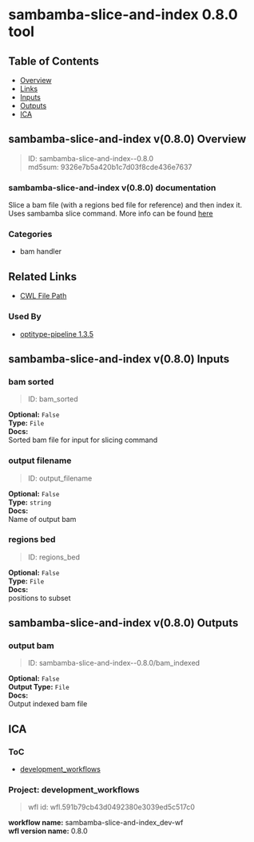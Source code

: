 
sambamba-slice-and-index 0.8.0 tool
===================================

## Table of Contents
  
- [Overview](#sambamba-slice-and-index-v080-overview)  
- [Links](#related-links)  
- [Inputs](#sambamba-slice-and-index-v080-inputs)  
- [Outputs](#sambamba-slice-and-index-v080-outputs)  
- [ICA](#ica)  


## sambamba-slice-and-index v(0.8.0) Overview



  
> ID: sambamba-slice-and-index--0.8.0  
> md5sum: 9326e7b5a420b1c7d03f8cde436e7637

### sambamba-slice-and-index v(0.8.0) documentation
  
Slice a bam file (with a regions bed file for reference) and then index it.
Uses sambamba slice command.
More info can be found [here](https://lomereiter.github.io/sambamba/docs/sambamba-slice.html)

### Categories
  
- bam handler  


## Related Links
  
- [CWL File Path](../../../../../../tools/sambamba-slice-and-index/0.8.0/sambamba-slice-and-index__0.8.0.cwl)  


### Used By
  
- [optitype-pipeline 1.3.5](../../../workflows/optitype-pipeline/1.3.5/optitype-pipeline__1.3.5.md)  

  


## sambamba-slice-and-index v(0.8.0) Inputs

### bam sorted



  
> ID: bam_sorted
  
**Optional:** `False`  
**Type:** `File`  
**Docs:**  
Sorted bam file for input for slicing command


### output filename



  
> ID: output_filename
  
**Optional:** `False`  
**Type:** `string`  
**Docs:**  
Name of output bam


### regions bed



  
> ID: regions_bed
  
**Optional:** `False`  
**Type:** `File`  
**Docs:**  
positions to subset
  


## sambamba-slice-and-index v(0.8.0) Outputs

### output bam



  
> ID: sambamba-slice-and-index--0.8.0/bam_indexed  

  
**Optional:** `False`  
**Output Type:** `File`  
**Docs:**  
Output indexed bam file
  

  


## ICA

### ToC
  
- [development_workflows](#project-development_workflows)  


### Project: development_workflows


> wfl id: wfl.591b79cb43d0492380e3039ed5c517c0  

  
**workflow name:** sambamba-slice-and-index_dev-wf  
**wfl version name:** 0.8.0  

  

